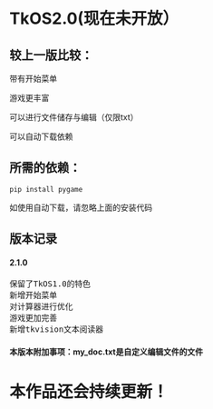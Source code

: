 # TkOS2.0(现在未开放）

## 较上一版比较：
带有开始菜单

游戏更丰富

可以进行文件储存与编辑（仅限txt）

可以自动下载依赖

## 所需的依赖：
```
pip install pygame
```
如使用自动下载，请忽略上面的安装代码
## 版本记录
#### 2.1.0
<pre>
保留了TkOS1.0的特色
新增开始菜单
对计算器进行优化
游戏更加完善
新增tkvision文本阅读器
</pre>
#### 本版本附加事项：my_doc.txt是自定义编辑文件的文件
# 本作品还会持续更新！
